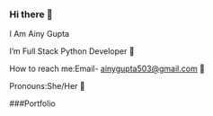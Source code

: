 ### Hi there 👋
I Am Ainy Gupta

I’m Full Stack Python Developer 🌱

How to reach me:Email- ainygupta503@gmail.com 📧

Pronouns:She/Her 👧


###Portfolio
